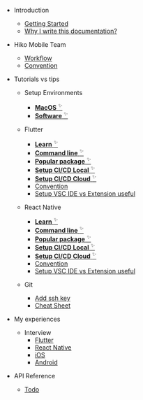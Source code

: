 - Introduction

  - [Getting Started](gettingstarted.md)
  - [Why I write this documentation?](whyusedoc.md)

- Hiko Mobile Team

  - [Workflow](todo.md)
  - [Convention](todo.md)

- Tutorials vs tips

  - Setup Environments
    - [**MacOS** <sup>✨</sup>](todo.md)
    - [**Software** <sup>✨</sup>](todo.md)

  - Flutter
    - [**Learn** <sup>✨</sup>](todo.md)
    - [**Command line** <sup>✨</sup>](todo.md)
    - [**Popular package** <sup>✨</sup>](todo.md)
    - [**Setup CI/CD Local** <sup>✨</sup>](todo.md)
    - [**Setup CI/CD Cloud** <sup>✨</sup>](todo.md)
    - [Convention](todo.md)
    - [Setup VSC IDE vs Extension useful](todo.md)
  - React Native
    - [**Learn** <sup>✨</sup>](todo.md)
    - [**Command line** <sup>✨</sup>](todo.md)
    - [**Popular package** <sup>✨</sup>](todo.md)
    - [**Setup CI/CD Local** <sup>✨</sup>](todo.md)
    - [**Setup CI/CD Cloud** <sup>✨</sup>](todo.md)
    - [Convention](todo.md)
    - [Setup VSC IDE vs Extension useful](todo.md)
  - Git
    - [Add ssh key](todo.md)
    - [Cheat Sheet](todo.md)

- My experiences
  - Interview
    - [Flutter](todo.md)
    - [React Native](todo.md)
    - [iOS](todo.md)
    - [Android](todo.md)

- API Reference
  - [Todo](todo.md)
